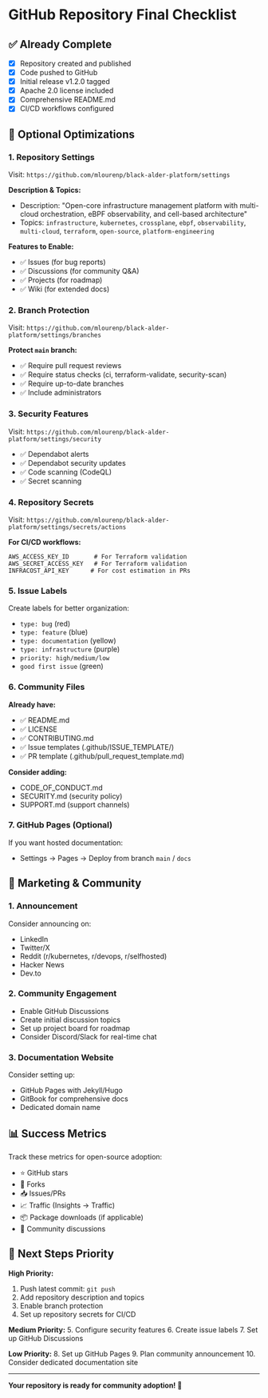 # GitHub Repository Final Checklist

## ✅ Already Complete
- [x] Repository created and published
- [x] Code pushed to GitHub
- [x] Initial release v1.2.0 tagged
- [x] Apache 2.0 license included
- [x] Comprehensive README.md
- [x] CI/CD workflows configured

## 🔧 Optional Optimizations

### 1. Repository Settings
Visit: `https://github.com/mlourenp/black-alder-platform/settings`

**Description & Topics:**
- Description: "Open-core infrastructure management platform with multi-cloud orchestration, eBPF observability, and cell-based architecture"
- Topics: `infrastructure`, `kubernetes`, `crossplane`, `ebpf`, `observability`, `multi-cloud`, `terraform`, `open-source`, `platform-engineering`

**Features to Enable:**
- ✅ Issues (for bug reports)
- ✅ Discussions (for community Q&A)
- ✅ Projects (for roadmap)
- ✅ Wiki (for extended docs)

### 2. Branch Protection
Visit: `https://github.com/mlourenp/black-alder-platform/settings/branches`

**Protect `main` branch:**
- ✅ Require pull request reviews
- ✅ Require status checks (ci, terraform-validate, security-scan)
- ✅ Require up-to-date branches
- ✅ Include administrators

### 3. Security Features
Visit: `https://github.com/mlourenp/black-alder-platform/settings/security`

- ✅ Dependabot alerts
- ✅ Dependabot security updates  
- ✅ Code scanning (CodeQL)
- ✅ Secret scanning

### 4. Repository Secrets
Visit: `https://github.com/mlourenp/black-alder-platform/settings/secrets/actions`

**For CI/CD workflows:**
```
AWS_ACCESS_KEY_ID       # For Terraform validation
AWS_SECRET_ACCESS_KEY   # For Terraform validation  
INFRACOST_API_KEY      # For cost estimation in PRs
```

### 5. Issue Labels
Create labels for better organization:
- `type: bug` (red)
- `type: feature` (blue)  
- `type: documentation` (yellow)
- `type: infrastructure` (purple)
- `priority: high/medium/low`
- `good first issue` (green)

### 6. Community Files
**Already have:**
- ✅ README.md
- ✅ LICENSE  
- ✅ CONTRIBUTING.md
- ✅ Issue templates (.github/ISSUE_TEMPLATE/)
- ✅ PR template (.github/pull_request_template.md)

**Consider adding:**
- CODE_OF_CONDUCT.md
- SECURITY.md (security policy)
- SUPPORT.md (support channels)

### 7. GitHub Pages (Optional)
If you want hosted documentation:
- Settings → Pages → Deploy from branch `main` / `docs`

## 🚀 Marketing & Community

### 1. Announcement
Consider announcing on:
- LinkedIn
- Twitter/X
- Reddit (r/kubernetes, r/devops, r/selfhosted)
- Hacker News
- Dev.to

### 2. Community Engagement
- Enable GitHub Discussions
- Create initial discussion topics
- Set up project board for roadmap
- Consider Discord/Slack for real-time chat

### 3. Documentation Website
Consider setting up:
- GitHub Pages with Jekyll/Hugo
- GitBook for comprehensive docs
- Dedicated domain name

## 📊 Success Metrics

Track these metrics for open-source adoption:
- ⭐ GitHub stars
- 🍴 Forks  
- 📥 Issues/PRs
- 📈 Traffic (Insights → Traffic)
- 📦 Package downloads (if applicable)
- 💬 Community discussions

## 🎯 Next Steps Priority

**High Priority:**
1. Push latest commit: `git push`
2. Add repository description and topics
3. Enable branch protection
4. Set up repository secrets for CI/CD

**Medium Priority:**
5. Configure security features
6. Create issue labels
7. Set up GitHub Discussions

**Low Priority:**
8. Set up GitHub Pages
9. Plan community announcement
10. Consider dedicated documentation site

---

**Your repository is ready for community adoption! 🎉** 